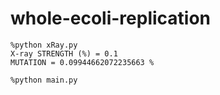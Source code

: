 # whole-ecoli-replication
```shell
%python xRay.py
X-ray STRENGTH (%) = 0.1
MUTATION = 0.09944662072235663 %

%python main.py
```
